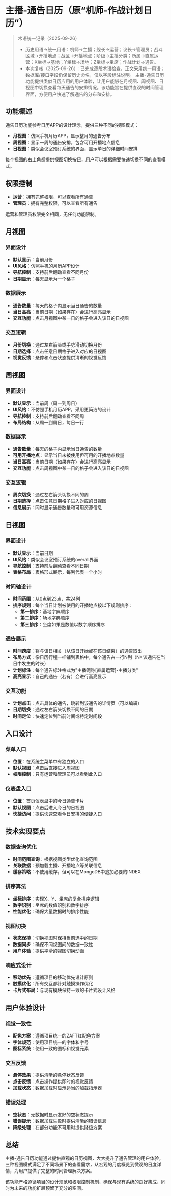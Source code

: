 # 主播-通告日历（原“机师-作战计划日历”）

> 术语统一记录（2025-09-26）
> - 历史用语→统一用语：机师→主播；舰长→运营；议长→管理员；战斗区域→开播地点；战区→开播地点；阶级→主播分类；所属→直属运营；X坐标→基地；Y坐标→场地；Z坐标→坐席；作战计划→通告。
> - 本次复核（2025-09-26）：已完成逐段术语检查，正文采用统一用语；数据库/接口字段仍保留历史命名，仅以字段标注说明。
主播-通告日历功能提供类似日历应用的用户体验，让用户能够在月视图、周视图、日视图中切换查看每天通告的安排情况。该功能旨在提供直观的时间管理界面，方便用户快速了解通告的分布和安排。

## 功能概述

通告日历功能参考日历APP的设计理念，提供三种不同的视图模式：
- **月视图**：仿照手机月历APP，显示整月的通告分布
- **周视图**：显示一周的通告安排，包含可用开播地点信息
- **日视图**：类似会议室预订系统的界面，显示单日的详细时间安排

每个视图的右上角都提供视图切换按钮，用户可以根据需要快速切换不同的查看模式。

## 权限控制

- **运营**：拥有完整权限，可以查看所有通告
- **管理员**：拥有完整权限，可以查看所有通告

运营和管理员权限完全相同，无任何功能限制。

## 月视图

### 界面设计
- **默认显示**：当前月份
- **UI风格**：仿照手机的月历APP设计
- **导航控制**：支持前后翻动查看不同月份
- **日期显示**：每天显示为一个格子

### 数据展示
- **通告数量**：每天的格子内显示当日通告的数量
- **当日高亮**：当前日期（如果存在）会进行高亮显示
- **交互功能**：点击月视图中某一日的格子会进入该日的日视图

### 交互逻辑
- **月份切换**：通过左右箭头或手势滑动切换月份
- **日期选择**：点击任意日期格子进入对应的日视图
- **视觉反馈**：悬停和点击状态提供清晰的视觉反馈

## 周视图

### 界面设计
- **默认显示**：当前周（周一到周日）
- **UI风格**：不仿照手机月历APP，采用更简洁的设计
- **导航控制**：支持前后翻动查看不同周
- **布局结构**：从周一到周日，每日一行

### 数据展示
- **通告数量**：每天的格子内显示当日通告的数量
- **可用开播地点**：显示当日未被使用但可用的开播地点数量
- **当日高亮**：当前日期（如果存在）会进行高亮显示
- **交互功能**：点击周视图中某一日的格子会进入该日的日视图

### 交互逻辑
- **周次切换**：通过左右箭头切换不同的周
- **日期选择**：点击任意日期格子进入对应的日视图
- **信息展示**：同时显示通告数量和可用资源信息

## 日视图

### 界面设计
- **默认显示**：当前日期
- **UI风格**：类似会议室预订系统的overall界面
- **导航控制**：支持前后翻动查看不同日期
- **表格布局**：表格形式展示，每列代表一个小时

### 时间轴设计
- **时间范围**：从0点到23点，共24列
- **排序规则**：每个当日计划被使用的开播地点按以下规则排序：
  - **第一排序**：基地字典顺序
  - **第二排序**：场地字典顺序  
  - **第三排序**：坐席如果是数值以数字顺序排序

### 通告展示
- **时间跨度**：将与该日相关（从该日开始或在该日结束）的通告取出
- **布局方式**：像日历行程一样铺到表格中，每个通告占一行N列（N=该通告在当日中发生的时长）
- **计划标注**：每个通告标注格式为"主播昵称[直属运营]-主播分类"
- **高亮显示**：自己的通告（若有）会进行高亮显示

### 交互功能
- **计划点击**：点击具体的通告，跳转到该通告的详情页（可以编辑）
- **日期切换**：通过左右箭头切换不同的日期
- **时间定位**：快速定位到当前时间或特定时间段

## 入口设计

### 菜单入口
- **位置**：在系统主菜单中有独立的入口
- **默认视图**：点击后直接进入周视图
- **权限控制**：只有运营和管理员可以看到此入口

### 仪表盘入口
- **位置**：首页仪表盘中的今日通告卡片
- **默认视图**：点击后进入今日的日视图
- **快捷访问**：提供快速查看今日安排的便捷入口

## 技术实现要点

### 数据查询优化
- **时间范围查询**：根据视图类型优化查询范围
- **关联数据**：预加载主播、开播地点等关联信息
- **缓存策略**：不使用缓存，但可以在MongoDB中追加必要的INDEX

### 排序算法
- **坐标排序**：实现X、Y、坐席的复合排序逻辑
- **数字识别**：坐席的数值识别和数字排序
- **性能优化**：确保大量数据时的排序性能

### 视图切换
- **状态保持**：切换视图时保持当前选中的日期
- **数据同步**：确保不同视图间的数据一致性
- **用户体验**：提供平滑的视图切换动画

### 响应式设计
- **移动优先**：遵循项目的移动优先设计原则
- **触摸优化**：所有交互都针对触摸操作优化
- **卡片式布局**：与现有模块保持一致的卡片式设计风格

## 用户体验设计

### 视觉一致性
- **配色方案**：遵循项目统一的ZAFT红配色方案
- **字体规范**：使用项目统一的字体和字号
- **图标系统**：使用一致的图标和视觉元素

### 交互反馈
- **悬停效果**：提供清晰的悬停状态反馈
- **点击反馈**：点击操作提供即时的视觉反馈
- **加载状态**：数据加载时显示适当的加载指示器

### 错误处理
- **空状态**：无数据时显示友好的空状态提示
- **错误提示**：数据加载失败时提供清晰的错误信息
- **降级处理**：在部分功能不可用时提供降级方案


## 总结

主播-通告日历功能通过提供直观的日历视图，大大提升了通告管理的用户体验。三种视图模式满足了不同场景下的查看需求，从宏观的月度概览到微观的日度详情，为用户提供了完整的时间管理解决方案。

该功能严格遵循项目的设计规范和权限控制机制，确保与现有系统的良好集成，同时为未来的功能扩展预留了充分的空间。
